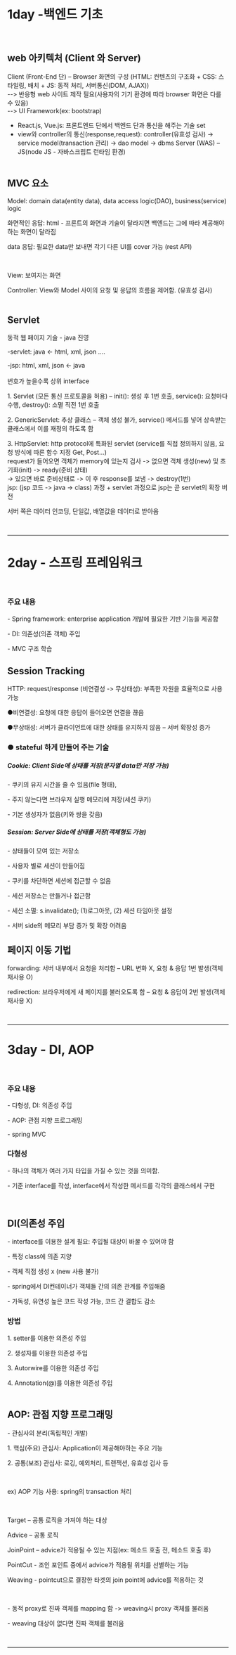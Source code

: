 # 1day -백엔드 기초
<br/>
<h2>web 아키텍처 (Client 와 Server)</h2>
Client (Front-End 단) – Browser 화면의 구성 (HTML: 컨텐츠의 구조화 + CSS: 스타일링, 배치 + JS: 동적 처리, 서버통신(DOM, AJAX)) 
<br>
--> 반응형 web 사이트 제작 필요(사용자의 기기 환경에 따라 browser 화면은 다를 수 있음) 
<br>--> UI Framework(ex: bootstrap)

- React.js, Vue.js: 프론트엔드 단에서 백엔드 단과 통신을 해주는 기술 set
- view와 controller의 통신(response,request):
controller(유효성 검사) -> service model(transaction 관리) -> dao model -> dbms
Server (WAS) – JS(node JS - 자바스크립트 런타임 환경) <br><br>

<h2>MVC 요소</h2>
<p>Model: domain data(entity data), data access logic(DAO), business(service) logic</p>
<p>화면적인 응답: html - 프론트의 화면과 기술이 달라지면 백엔드는 그에 따라 제공해야 하는 화면이 달라짐
<p>data 응답: 필요한 data만 보내면 각기 다른 UI를 cover 가능 (rest API)</p><br>
<p>View: 보여지는 화면
<p>Controller: View와 Model 사이의 요청 및 응답의 흐름을 제어함. (유효성 검사)
<br><br>
  
<h2>Servlet</h2>
동적 웹 페이지 기술 - java 진영<br>
<p>-servlet: java <- html, xml, json ....
<p>-jsp: html, xml, json <- java 
<br><br>
번호가 높을수록 상위 interface
<p>1. Servlet (모든 통신 프로토콜을 허용)
– init(): 생성 후 1번 호출, service(): 요청마다 수행, destroy(): 소멸 직전 1번 호출<br>
<p>2. GenericServlet: 추상 클래스 – 객체 생성 불가, service() 메서드를 넣어 상속받는 클래스에서 이를 재정의 하도록 함
<p>3. HttpServlet: http protocol에 특화된 servlet (service를 직접 정의하지 않음, 요청 방식에 따른 함수 지정 Get, Post...)

<br>
request가 들어오면 객체가 memory에 있는지 검사 -> 없으면 객체 생성(new) 및 초기화(init) -> ready(준비 상태)
<br> -> 있으면 바로 준비상태로 -> 이 후 response를 보냄 -> destroy(1번) <br>
jsp: (jsp 코드 -> java -> class) 과정 + servlet 과정으로 jsp는 곧 servlet의 확장 버전

서버 쪽은 데이터 인코딩, 단일값, 배열값을 데이터로 받아옴

<br><hr>
# 2day - 스프링 프레임워크
<br/>
<h3>주요 내용</h3>
<p>- Spring framework: enterprise application 개발에 필요한 기반 기능을 제공함
<p>- DI: 의존성(의존 객체) 주입
<p>- MVC 구조 학습
<br>
<h2>Session Tracking</h2>
HTTP: request/response (비연결성 -> 무상태성): 부족한 자원을 효율적으로 사용 가능
<p>●비연결성: 요청에 대한 응답이 들어오면 연결을 끊음
<p>●무상태성: 서버가 클라이언트에 대한 상태를 유지하지 않음 – 서버 확장성 증가

<h3>●	stateful 하게 만들어 주는 기술</h3>
<h5>Cookie: Client Side에 상태를 저장(문자열 data만 저장 가능)</h5>
<p>-	쿠키의 유지 시간을 줄 수 있음(file 형태), 
<p>-	주지 않는다면 브라우저 실행 메모리에 저장(세션 쿠키)
<p>-	기본 생성자가 없음(키와 쌍을 갖음)

<h5>Session: Server Side에 상태를 저장(객체형도 가능)</h5>
<p>- 상태들이 모여 있는 저장소
<p>-	사용자 별로 세션이 만들어짐
<p>-	쿠키를 차단하면 세션에 접근할 수 없음
<p>-	세션 저장소는 만들거나 접근함
<p>-	세션 소멸: s.invalidate(); (1)로그아웃, (2) 세션 타임아웃 설정
<p>-	서버 side의 메모리 부담 증가 및 확장 어려움
<br>
<h2>페이지 이동 기법</h2>
<p><a>forwarding:</a> 서버 내부에서 요청을 처리함 – URL 변화 X, 요청 & 응답 1번 발생(객체 재사용 O)
<p><a>redirection:</a> 브라우저에게 새 페이지를 불러오도록 함 – 요청 & 응답이 2번 발생(객체 재사용 X)

<br><hr>

# 3day - DI, AOP
<br/>
<h3>주요 내용</h3>
<p>- 다형성, DI: 의존성 주입
<p>- AOP: 관점 지향 프로그래밍
<p>- spring MVC
<br>
<h3>다형성</h3>
<p> - 하나의 객체가 여러 가지 타입을 가질 수 있는 것을 의미함. </p>
<p>-	기준 interface를 작성, interface에서 작성한 메서드를 각각의 클래스에서 구현</p>

<br>
<h2>DI(의존성 주입</h2>
<p>-	interface를 이용한 설계 필요: 주입될 대상이 바꿀 수 있어야 함
<p>-	특정 class에 의존 지양
<p>-	객체 직접 생성 x (new 사용 불가)
<p>-	spring에서 DI컨테이너가 객체들 간의 의존 관계를 주입해줌
<p>-	가독성, 유연성 높은 코드 작성 가능, 코드 간 결합도 감소
<h3>방법</h3>
<p>1.	setter를 이용한 의존성 주입
<p>2.	생성자를 이용한 의존성 주입
<p>3.	Autorwire를 이용한 의존성 주입
<p>4.	Annotation(@)를 이용한 의존성 주입
<br><br>
<h2>AOP: 관점 지향 프로그래밍 </h2>
<p>-	관심사의 분리(독립적인 개발)
<p>1.	핵심(주요) 관심사: Application이 제공해야하는 주요 기능</p>
<p>2.	공통(보조) 관심사: 로깅, 예외처리, 트랜잭션, 유효성 검사 등</p>
<br>
<p> ex) AOP 기능 사용: spring의 transaction 처리</p><br>

<p>Target – 공통 로직을 가져야 하는 대상
<p>Advice – 공통 로직
<p>JoinPoint – advice가 적용될 수 있는 지점(ex: 메소드 호출 전, 메소드 호출 후)
<p>PointCut - 조인 포인트 중에서 advice가 적용될 위치를 선별하는 기능
<p>Weaving - pointcut으로 결장한 타겟의 join point에 advice를 적용하는 것</p>
<br>
<p>-	동적 proxy로 진짜 객체를 mapping 함 -> weaving시 proxy 객체를 불러옴
<p>-	weaving 대상이 없다면 진짜 객체를 불러옴

<br><hr>
